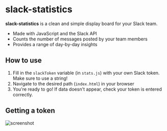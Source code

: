 # slack-statistics

**slack-statistics** is a clean and simple display board for your Slack team.
* Made with JavaScript and the Slack API
* Counts the number of messages posted by your team members
* Provides a range of day-by-day insights

## How to use

1. Fill in the `slackToken` variable (in `stats.js`) with your own Slack token. Make sure to use a string!
2. Navigate to the desired path (`index.html`) in your browser
3. You're ready to go! If data doesn't appear, check your token is entered correctly.

## Getting a token

![screenshot](http://i.imgur.com/4WtRU8w.png)
